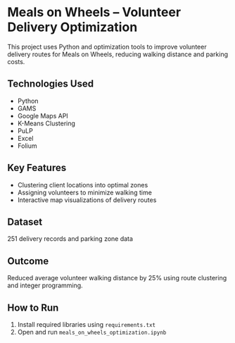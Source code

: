 # Meals on Wheels – Volunteer Delivery Optimization

This project uses Python and optimization tools to improve volunteer delivery routes for Meals on Wheels, reducing walking distance and parking costs.

## Technologies Used
- Python
- GAMS
- Google Maps API
- K-Means Clustering
- PuLP
- Excel
- Folium

## Key Features
- Clustering client locations into optimal zones
- Assigning volunteers to minimize walking time
- Interactive map visualizations of delivery routes

## Dataset
251 delivery records and parking zone data

## Outcome
Reduced average volunteer walking distance by 25% using route clustering and integer programming.

## How to Run
1. Install required libraries using `requirements.txt`
2. Open and run `meals_on_wheels_optimization.ipynb`

